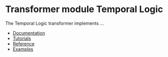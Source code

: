 # Transformer module Temporal Logic

The Temporal Logic transformer implements ...


 - [Documentation](Documentation/README.md)
 - [Tutorials](Documentation/Tutorials.md)
 - [Reference](Documentation/Reference.md)
 - [Examples](Examples)

